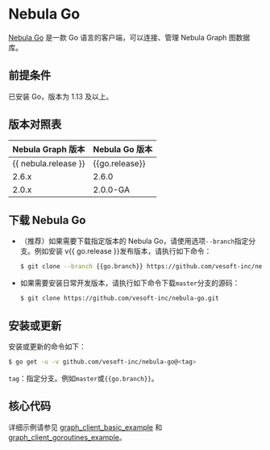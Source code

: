 # Nebula Go

[Nebula Go](https://github.com/vesoft-inc/nebula-go/tree/{{go.branch}}) 是一款 Go 语言的客户端，可以连接、管理 Nebula Graph 图数据库。

## 前提条件

已安装 Go，版本为 1.13 及以上。

## 版本对照表

|Nebula Graph 版本|Nebula Go 版本|
|:---|:---|
|{{ nebula.release }}|{{go.release}}|
|2.6.x|2.6.0|
|2.0.x|2.0.0-GA|

## 下载 Nebula Go

- （推荐）如果需要下载指定版本的 Nebula Go，请使用选项`--branch`指定分支。例如安装 v{{ go.release }}发布版本，请执行如下命令：

  ```bash
  $ git clone --branch {{go.branch}} https://github.com/vesoft-inc/nebula-go.git
  ```

- 如果需要安装日常开发版本，请执行如下命令下载`master`分支的源码：

  ```bash
  $ git clone https://github.com/vesoft-inc/nebula-go.git
  ```

## 安装或更新

安装或更新的命令如下：

```bash
$ go get -u -v github.com/vesoft-inc/nebula-go@<tag>
```

`tag`：指定分支。例如`master`或`{{go.branch}}`。

## 核心代码

详细示例请参见 [graph_client_basic_example](https://github.com/vesoft-inc/nebula-go/blob/{{go.branch}}/basic_example/graph_client_basic_example.go) 和 [graph_client_goroutines_example](https://github.com/vesoft-inc/nebula-go/blob/{{go.branch}}/gorountines_example/graph_client_goroutines_example.go)。

